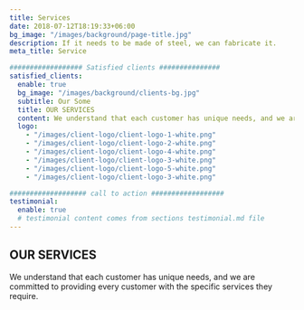 ```yaml
---
title: Services
date: 2018-07-12T18:19:33+06:00
bg_image: "/images/background/page-title.jpg"
description: If it needs to be made of steel, we can fabricate it.
meta_title: Service

################## Satisfied clients ###############
satisfied_clients:
  enable: true
  bg_image: "/images/background/clients-bg.jpg"
  subtitle: Our Some
  title: OUR SERVICES
  content: We understand that each customer has unique needs, and we are committed to providing every customer with the specific services they require why deal with all the hassles of different vendors when you can rest assured that when your part leaves apache Fabricators, it will be nothing less than perfect. Apache Fabricators has no limitations when it comes to fabrication. 
  logo:
    - "/images/client-logo/client-logo-1-white.png"
    - "/images/client-logo/client-logo-2-white.png"
    - "/images/client-logo/client-logo-4-white.png"
    - "/images/client-logo/client-logo-3-white.png"
    - "/images/client-logo/client-logo-5-white.png"
    - "/images/client-logo/client-logo-3-white.png"

################### call to action ##################
testimonial:
  enable: true
  # testimonial content comes from sections testimonial.md file
---
```


## OUR SERVICES

We understand that each customer has unique needs, and we are committed to providing every customer with the specific services they require.
